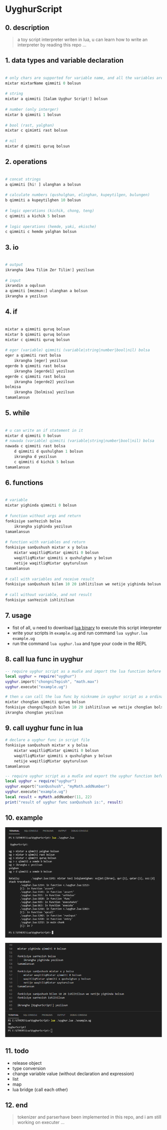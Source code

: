 # UyghurScript

## 0. description

> a toy script interpreter writen in lua, u can learn how to write an interpreter by reading this repo ...

## 1. data types and variable declaration

```python

# only chars are supported for variable name, and all the variables are global
mixtar mixtarName qimmiti 0 bolsun

# string
mixtar a qimmiti [Salam Uyghur Script!] bolsun

# number (only interger)
mixtar b qimmiti 1 bolsun

# bool (rast, yalghan)
mixtar c qimimti rast bolsun

# nil
mixtar d qimmiti quruq bolsun

```

## 2. operations

```python

# concat strings
a qimmiti [hi! ] ulanghan a bolsun

# calculate numbers (qushulghan, elinghan, kupeytilgen, bulungen)
b qimmiti a kupeytilghen 10 bolsun

# logic operations (kichik, chong, teng)
c qimmiti a kichik 5 bolsun

# logic operations (hemde, yaki, ekische)
c qimmiti c hemde yalghan bolsun

```

## 3. io

```python

# output
ikrangha [Ana Tilim Zer Tilim!] yezilsun

# input
ikrandin a oqulsun
a qimmiti [mezmun:] ulanghan a bolsun
ikrangha a yezilsun

```

## 4. if

```python

mixtar a qimmiti quruq bolsun
mixtar b qimmiti quruq bolsun
mixtar c qimmiti quruq bolsun

# eger (variable) qimmiti (variable|string|number|bool|nil) bolsa
eger a qimmiti rast bolsa
    ikrangha [eger] yezilsun
egerde b qimmiti rast bolsa
    ikrangha [egerde1] yezilsun
egerde c qimmiti rast bolsa
    ikrangha [egerde2] yezilsun
bolmisa
    ikrangha [bolmisa] yezilsun
tamamlansun

```

## 5. while

```python

# u can write an if statement in it
mixtar d qimmiti 0 bolsun
# nawada (variable) qimmiti (variable|string|number|bool|nil) bolsa
nawada c qimmiti rast bolsa
    d qimmiti d qushulghan 1 bolsun
    ikrangha d yezilsun
    c qimmiti d kichik 5 bolsun
tamamlansun

```

## 6. functions

```python

# variable
mixtar yighinda qimmiti 0 bolsun

# function without args and return
fonkisiye sanYezish bolsa
    ikrangha yighinda yezilsun
tamamlansun

# function with variables and return
fonkisiye sanQushush mixtar x y bolsa
    mixtar waqitliqMixtar qimmiti 0 bolsun
    waqitliqMixtar qimmiti x qushulghan y bolsun
    netije waqitliqMixtar qayturulsun
tamamlansun

# call with variables and receive result
fonkisiye sanQushush bilen 10 20 ishlitilsun we netije yighinda bolsun

# call without variable, and not result 
fonkisiye sanYezish ishlitilsun

```

## 7. usage

* fist of all, u need to download [lua binary](http://luabinaries.sourceforge.net/) to execute this script interpreter
* write your scripts in `example.ug` and run command `lua uyghur.lua example.ug`
* run the command `lua uyghur.lua` and type your code in the REPL

## 8. call lua func in uyghur

```lua
-- require uyghur script as a mudle and import the lua function before execute your script
local uyghur = require("uyghur")
uyghur.import("chongniTepish", "math.max")
uyghur.execute("example.ug")
```

```python
# then u can call the lua func by nickname in uyghur script as a ordinary uyghur func
mixtar chongSan qimmiti quruq bolsun
fonkisiye chongniTepish bilen 10 20 ishlitilsun we netije chongSan bolsun
ikrangha chongSan yezilsun
```

## 9. call uyghur func in lua

```python
# declare a uyghur func in script file
fonkisiye sanQushush mixtar x y bolsa
    mixtar waqitliqMixtar qimmiti 0 bolsun
    waqitliqMixtar qimmiti x qushulghan y bolsun
    netije waqitliqMixtar qayturulsun
tamamlansun
```

```lua
-- require uyghur script as a mudle and export the uyghur function before execute your script
local uyghur = require("uyghur")
uyghur.export("sanQushush", "myMath.addNumber")
uyghur.execute("example.ug")
local result = myMath.addNumber(11, 22)
print("result of uyghur func sanQushush is:", result)
```

## 10. example

![REPL](./others/demo1.png)

![file](./others/demo2.png)

## 11. todo

* release object
* type conversion
* change variable value (without declaration and expression)
* list
* map
* lua bridge (call each other)

## 12. end

> tokenizer and parserhave been implemented in this repo, and i am still working on executer ...
